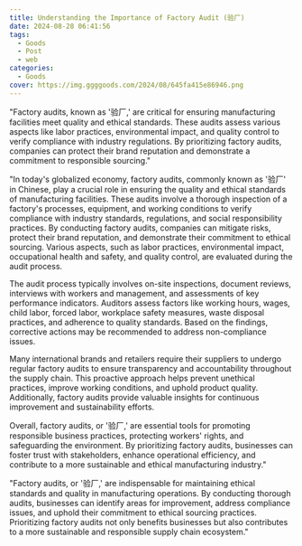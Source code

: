 ```yaml
---
title: Understanding the Importance of Factory Audit (验厂)
date: 2024-08-28 06:41:56
tags:
  - Goods
  - Post
  - web
categories:
  - Goods
cover: https://img.ggggoods.com/2024/08/645fa415e86946.png
---
```


"Factory audits, known as '验厂,' are critical for ensuring manufacturing facilities meet quality and ethical standards. These audits assess various aspects like labor practices, environmental impact, and quality control to verify compliance with industry regulations. By prioritizing factory audits, companies can protect their brand reputation and demonstrate a commitment to responsible sourcing."

"In today's globalized economy, factory audits, commonly known as '验厂' in Chinese, play a crucial role in ensuring the quality and ethical standards of manufacturing facilities. These audits involve a thorough inspection of a factory's processes, equipment, and working conditions to verify compliance with industry standards, regulations, and social responsibility practices. By conducting factory audits, companies can mitigate risks, protect their brand reputation, and demonstrate their commitment to ethical sourcing. Various aspects, such as labor practices, environmental impact, occupational health and safety, and quality control, are evaluated during the audit process.

The audit process typically involves on-site inspections, document reviews, interviews with workers and management, and assessments of key performance indicators. Auditors assess factors like working hours, wages, child labor, forced labor, workplace safety measures, waste disposal practices, and adherence to quality standards. Based on the findings, corrective actions may be recommended to address non-compliance issues.

Many international brands and retailers require their suppliers to undergo regular factory audits to ensure transparency and accountability throughout the supply chain. This proactive approach helps prevent unethical practices, improve working conditions, and uphold product quality. Additionally, factory audits provide valuable insights for continuous improvement and sustainability efforts.

Overall, factory audits, or '验厂,' are essential tools for promoting responsible business practices, protecting workers' rights, and safeguarding the environment. By prioritizing factory audits, businesses can foster trust with stakeholders, enhance operational efficiency, and contribute to a more sustainable and ethical manufacturing industry."

"Factory audits, or '验厂,' are indispensable for maintaining ethical standards and quality in manufacturing operations. By conducting thorough audits, businesses can identify areas for improvement, address compliance issues, and uphold their commitment to ethical sourcing practices. Prioritizing factory audits not only benefits businesses but also contributes to a more sustainable and responsible supply chain ecosystem."
